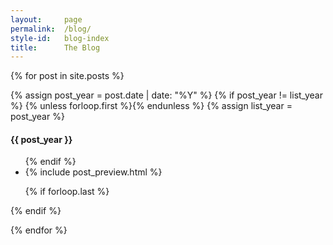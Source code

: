 ```yaml
---
layout:     page
permalink:  /blog/
style-id:   blog-index
title:      The Blog
---
```


{% for post in site.posts %}

{% assign post_year = post.date | date: "%Y" %}
{% if post_year != list_year %}
  {% unless forloop.first %}</ul>{% endunless %}
  {% assign list_year = post_year %}
  <h4 id="year-{{ list_year }}" class="year">{{ post_year }}</h4>
  <ul class="post-list">
{% endif %}

<li>
  {% include post_preview.html %}
</li>

{% if forloop.last %}</ul>{% endif %}

{% endfor %}